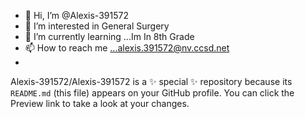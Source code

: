 - 👋 Hi, I’m @Alexis-391572
- 👀 I’m interested in General Surgery
- 🌱 I’m currently learning ...Im In 8th Grade
- 📫 How to reach me ...alexis.391572@nv.ccsd.net
- 
Alexis-391572/Alexis-391572 is a ✨ special ✨ repository because its `README.md` (this file) appears on your GitHub profile.
You can click the Preview link to take a look at your changes.
